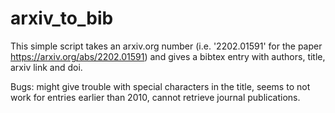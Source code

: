 # arxiv_to_bib
This simple script takes an arxiv.org number (i.e. '2202.01591' for the paper https://arxiv.org/abs/2202.01591) and gives a bibtex entry with authors, title, arxiv link and doi.

Bugs: might give trouble with special characters in the title, seems to not work for entries earlier than 2010, cannot retrieve journal publications.
